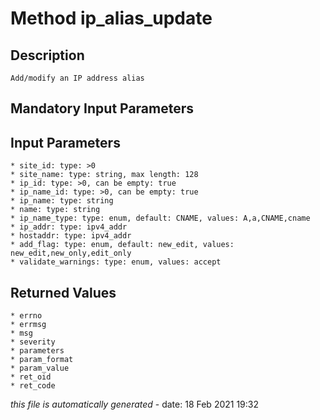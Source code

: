 # Method ip_alias_update

## Description
	Add/modify an IP address alias

## Mandatory Input Parameters

## Input Parameters
	* site_id: type: >0
	* site_name: type: string, max length: 128
	* ip_id: type: >0, can be empty: true
	* ip_name_id: type: >0, can be empty: true
	* ip_name: type: string
	* name: type: string
	* ip_name_type: type: enum, default: CNAME, values: A,a,CNAME,cname
	* ip_addr: type: ipv4_addr
	* hostaddr: type: ipv4_addr
	* add_flag: type: enum, default: new_edit, values: new_edit,new_only,edit_only
	* validate_warnings: type: enum, values: accept

## Returned Values
	* errno
	* errmsg
	* msg
	* severity
	* parameters
	* param_format
	* param_value
	* ret_oid
	* ret_code


*this file is automatically generated* - date: 18 Feb 2021 19:32